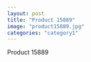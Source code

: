 ```yaml
---
layout: post
title: "Product 15889"
image: "product15889.jpg"
categories: "category1"
---
```

Product 15889
